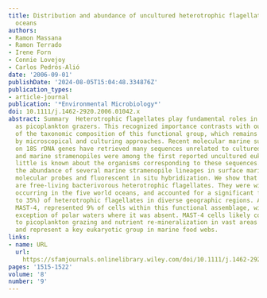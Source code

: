 ```yaml
---
title: Distribution and abundance of uncultured heterotrophic flagellates in the world
  oceans
authors:
- Ramon Massana
- Ramon Terrado
- Irene Forn
- Connie Lovejoy
- Carlos Pedrós‐Alió
date: '2006-09-01'
publishDate: '2024-08-05T15:04:48.334876Z'
publication_types:
- article-journal
publication: '*Environmental Microbiology*'
doi: 10.1111/j.1462-2920.2006.01042.x
abstract: Summary  Heterotrophic flagellates play fundamental roles in marine ecosystems
  as picoplankton grazers. This recognized importance contrasts with our ignorance
  of the taxonomic composition of this functional group, which remains mostly unidentified
  by microscopical and culturing approaches. Recent molecular marine surveys based
  on 18S rDNA genes have retrieved many sequences unrelated to cultured organisms
  and marine stramenopiles were among the first reported uncultured eukaryotes. However,
  little is known about the organisms corresponding to these sequences. Here we determine
  the abundance of several marine stramenopile lineages in surface marine waters using
  molecular probes and fluorescent in situ hybridization. We show that these protists
  are free‐living bacterivorous heterotrophic flagellates. They were widely distributed,
  occurring in the five world oceans, and accounted for a significant fraction (up
  to 35%) of heterotrophic flagellates in diverse geographic regions. A single group,
  MAST‐4, represented 9% of cells within this functional assemblage, with the intriguing
  exception of polar waters where it was absent. MAST‐4 cells likely contribute substantially
  to picoplankton grazing and nutrient re‐mineralization in vast areas of the oceans
  and represent a key eukaryotic group in marine food webs.
links:
- name: URL
  url: 
    https://sfamjournals.onlinelibrary.wiley.com/doi/10.1111/j.1462-2920.2006.01042.x
pages: '1515-1522'
volume: '8'
number: '9'
---
```

